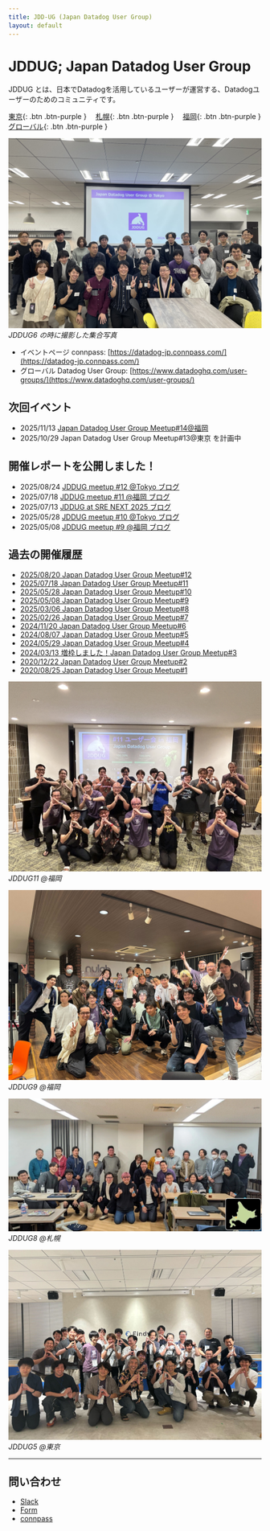 ```yaml
---
title: JDD-UG (Japan Datadog User Group)
layout: default
---
```


# JDDUG; Japan Datadog User Group

JDDUG とは、日本でDatadogを活用しているユーザーが運営する、Datadogユーザーのためのコミュニティです。

[東京](/2020/01/01/){: .btn .btn-purple }　
[札幌](/2020/01/02/){: .btn .btn-purple }　
[福岡](/2020/01/03/){: .btn .btn-purple }　
[グローバル](https://www.datadoghq.com/user-groups/){: .btn .btn-purple }

![集合写真](/assets/images/meetup6-all.jpg)
_JDDUG6 の時に撮影した集合写真_

- イベントページ connpass: [https://datadog-jp.connpass.com/](https://datadog-jp.connpass.com/)
- グローバル Datadog User Group: [https://www.datadoghq.com/user-groups/](https://www.datadoghq.com/user-groups/)

## 次回イベント
- 2025/11/13 [Japan Datadog User Group Meetup#14@福岡](https://datadog-jp.connpass.com/event/367374/)
- 2025/10/29 Japan Datadog User Group Meetup#13@東京 を計画中

## 開催レポートを公開しました！
- 2025/08/24 [JDDUG meetup #12 @Tokyo ブログ](/2025/08/20/)
- 2025/07/18 [JDDUG meetup #11 @福岡 ブログ](/2025/07/18/)
- 2025/07/13 [JDDUG at SRE NEXT 2025 ブログ](/2025/07/13/)
- 2025/05/28 [JDDUG meetup #10 @Tokyo ブログ](/2025/05/28/)
- 2025/05/08 [JDDUG meetup #9 @福岡 ブログ](/2025/05/08/)

## 過去の開催履歴

- [2025/08/20 Japan Datadog User Group Meetup#12](https://datadog-jp.connpass.com/event/360923/)
- [2025/07/18 Japan Datadog User Group Meetup#11](https://datadog-jp.connpass.com/event/358184/)
- [2025/05/28 Japan Datadog User Group Meetup#10](https://datadog-jp.connpass.com/event/349693/)
- [2025/05/08 Japan Datadog User Group Meetup#9](https://datadog-jp.connpass.com/event/348321/)
- [2025/03/06 Japan Datadog User Group Meetup#8](https://datadog-jp.connpass.com/event/344084/)
- [2025/02/26 Japan Datadog User Group Meetup#7](https://datadog-jp.connpass.com/event/343144/)
- [2024/11/20 Japan Datadog User Group Meetup#6](https://datadog-jp.connpass.com/event/334594/)
- [2024/08/07 Japan Datadog User Group Meetup#5](https://datadog-jp.connpass.com/event/324770/)
- [2024/05/29 Japan Datadog User Group Meetup#4](https://datadog-jp.connpass.com/event/317091/)
- [2024/03/13 増枠しました！Japan Datadog User Group Meetup#3](https://datadog-jp.connpass.com/event/309899/)
- [2020/12/22 Japan Datadog User Group Meetup#2](https://datadog-jp.connpass.com/event/196957/)
- [2020/08/25 Japan Datadog User Group Meetup#1](https://datadog-jp.connpass.com/event/185920/)

![福岡で集合写真](/assets/images/meetup11-all.jpeg)
_JDDUG11 @福岡_

![福岡で集合写真](/assets/images/meetup9-all.jpeg)
_JDDUG9 @福岡_

![札幌で集合写真](/assets/images/meetup8-sapporo.webp)
_JDDUG8 @札幌_

![JDDUG#5の集合写真](/assets/images/meetup5_all.jpg)
_JDDUG5 @東京_

---

## 問い合わせ

- [Slack](https://t.co/dpBETMaosn)
- [Form](https://forms.gle/SoJrRUvX4FcysogP9)
- [connpass](https://datadog-jp.connpass.com/)
